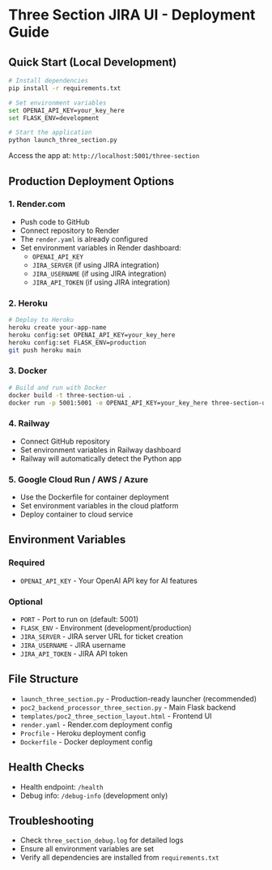 # Three Section JIRA UI - Deployment Guide

## Quick Start (Local Development)
```bash
# Install dependencies
pip install -r requirements.txt

# Set environment variables
set OPENAI_API_KEY=your_key_here
set FLASK_ENV=development

# Start the application
python launch_three_section.py
```

Access the app at: `http://localhost:5001/three-section`

## Production Deployment Options

### 1. Render.com
- Push code to GitHub
- Connect repository to Render
- The `render.yaml` is already configured
- Set environment variables in Render dashboard:
  - `OPENAI_API_KEY`
  - `JIRA_SERVER` (if using JIRA integration)
  - `JIRA_USERNAME` (if using JIRA integration)
  - `JIRA_API_TOKEN` (if using JIRA integration)

### 2. Heroku
```bash
# Deploy to Heroku
heroku create your-app-name
heroku config:set OPENAI_API_KEY=your_key_here
heroku config:set FLASK_ENV=production
git push heroku main
```

### 3. Docker
```bash
# Build and run with Docker
docker build -t three-section-ui .
docker run -p 5001:5001 -e OPENAI_API_KEY=your_key_here three-section-ui
```

### 4. Railway
- Connect GitHub repository
- Set environment variables in Railway dashboard
- Railway will automatically detect the Python app

### 5. Google Cloud Run / AWS / Azure
- Use the Dockerfile for container deployment
- Set environment variables in the cloud platform
- Deploy container to cloud service

## Environment Variables

### Required
- `OPENAI_API_KEY` - Your OpenAI API key for AI features

### Optional
- `PORT` - Port to run on (default: 5001)
- `FLASK_ENV` - Environment (development/production)
- `JIRA_SERVER` - JIRA server URL for ticket creation
- `JIRA_USERNAME` - JIRA username
- `JIRA_API_TOKEN` - JIRA API token

## File Structure
- `launch_three_section.py` - Production-ready launcher (recommended)
- `poc2_backend_processor_three_section.py` - Main Flask backend
- `templates/poc2_three_section_layout.html` - Frontend UI
- `render.yaml` - Render.com deployment config
- `Procfile` - Heroku deployment config
- `Dockerfile` - Docker deployment config

## Health Checks
- Health endpoint: `/health`
- Debug info: `/debug-info` (development only)

## Troubleshooting
- Check `three_section_debug.log` for detailed logs
- Ensure all environment variables are set
- Verify all dependencies are installed from `requirements.txt`
